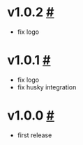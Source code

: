 # v1.0.2 [#](https://github.com/idleberg/vscode-haskell-nsis/releases/tag/v1.0.2)

- fix logo

# v1.0.1 [#](https://github.com/idleberg/vscode-haskell-nsis/releases/tag/v1.0.1)

- fix logo
- fix husky integration

# v1.0.0 [#](https://github.com/idleberg/vscode-haskell-nsis/releases/tag/v1.0.0)

- first release
